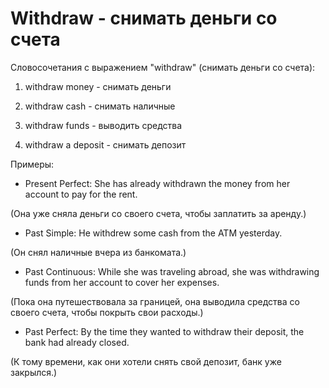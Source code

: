 # Withdraw - снимать деньги со счета




Словосочетания с выражением "withdraw" (снимать деньги со счета):

1. withdraw money - снимать деньги

2. withdraw cash - снимать наличные

3. withdraw funds - выводить средства

4. withdraw a deposit - снимать депозит

Примеры:

- Present Perfect: She has already withdrawn the money from her account to pay for the rent.

(Она уже сняла деньги со своего счета, чтобы заплатить за аренду.)

- Past Simple: He withdrew some cash from the ATM yesterday.

(Он снял наличные вчера из банкомата.)

- Past Continuous: While she was traveling abroad, she was withdrawing funds from her account to cover her expenses.

(Пока она путешествовала за границей, она выводила средства со своего счета, чтобы покрыть свои расходы.)

- Past Perfect: By the time they wanted to withdraw their deposit, the bank had already closed.

(К тому времени, как они хотели снять свой депозит, банк уже закрылся.)
